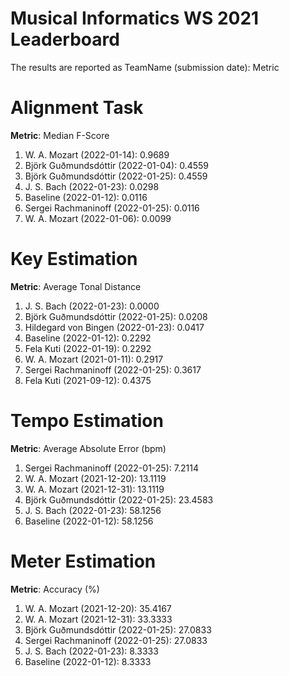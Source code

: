 # Musical Informatics WS 2021 Leaderboard

The results are reported as TeamName (submission date): Metric

# Alignment Task

**Metric**: Median F-Score

1. W. A. Mozart (2022-01-14): 0.9689
2. Björk Guðmundsdóttir (2022-01-04): 0.4559
2. Björk Guðmundsdóttir (2022-01-25): 0.4559
3. J. S. Bach (2022-01-23): 0.0298
4. Baseline (2022-01-12): 0.0116
4. Sergei Rachmaninoff (2022-01-25): 0.0116
5. W. A. Mozart (2022-01-06): 0.0099


# Key Estimation

**Metric**: Average Tonal Distance

1. J. S. Bach (2022-01-23): 0.0000
2. Björk Guðmundsdóttir (2022-01-25): 0.0208
3. Hildegard von Bingen (2022-01-23): 0.0417
4. Baseline (2022-01-12): 0.2292
4. Fela Kuti (2022-01-19): 0.2292
5. W. A. Mozart (2021-01-11): 0.2917
6. Sergei Rachmaninoff (2022-01-25): 0.3617
7. Fela Kuti (2021-09-12): 0.4375


# Tempo Estimation

**Metric**: Average Absolute Error (bpm)

1. Sergei Rachmaninoff (2022-01-25): 7.2114
2. W. A. Mozart (2021-12-20): 13.1119
2. W. A. Mozart (2021-12-31): 13.1119
3. Björk Guðmundsdóttir (2022-01-25): 23.4583
4. J. S. Bach (2022-01-23): 58.1256
4. Baseline (2022-01-12): 58.1256


# Meter Estimation

**Metric**: Accuracy (%)

1. W. A. Mozart (2021-12-20): 35.4167
2. W. A. Mozart (2021-12-31): 33.3333
3. Björk Guðmundsdóttir (2022-01-25): 27.0833
3. Sergei Rachmaninoff (2022-01-25): 27.0833
4. J. S. Bach (2022-01-23): 8.3333
4. Baseline (2022-01-12): 8.3333
